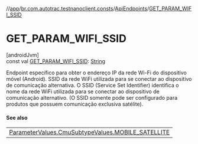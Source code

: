 //[app](../../../index.md)/[br.com.autotrac.testnanoclient.consts](../index.md)/[ApiEndpoints](index.md)/[GET_PARAM_WIFI_SSID](-g-e-t_-p-a-r-a-m_-w-i-f-i_-s-s-i-d.md)

# GET_PARAM_WIFI_SSID

[androidJvm]\
const val [GET_PARAM_WIFI_SSID](-g-e-t_-p-a-r-a-m_-w-i-f-i_-s-s-i-d.md): [String](https://kotlinlang.org/api/latest/jvm/stdlib/kotlin/-string/index.html)

Endpoint específico para obter o endereço IP da rede Wi-Fi do dispositivo móvel (Android). SSID da rede WiFi utilizada para se conectar ao dispositivo de comunicação alternativa. O SSID (Service Set Identifier) identifica o nome da rede WiFi utilizada para se conectar ao dispositivo de comunicação alternativo. (O SSID somente pode ser configurado para produtos que possuem comunicação exclusiva satélite).

#### See also

| |
|---|
| [ParameterValues.CmuSubtypeValues.MOBILE_SATELLITE](../-parameter-values/-cmu-subtype-values/-m-o-b-i-l-e_-s-a-t-e-l-l-i-t-e.md) |
